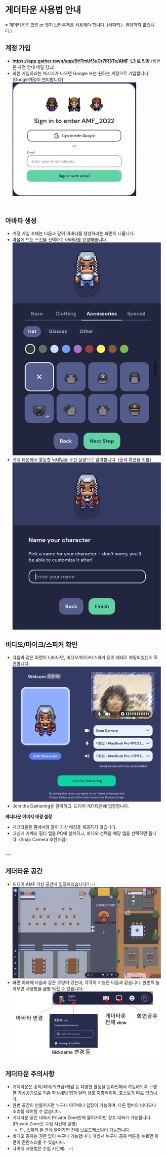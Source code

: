 # 게더타운 사용법 안내

※ 게더타운은 크롬 or 엣지 브라우저를 사용해야 합니다. (사파리는 권장하지 않습니다.)

## 계정 가입

- **https://app.gather.town/app/9HTmUf3uGr7IR3To/AMF-L3 로 입장** (비번은 사전 안내 메일 참고)
- 회원 가입하라는 메시지가 나오면 Google 또는 원하는 계정으로 가입합니다. (Google계정이 편리합니다) 
  <img src="/images/gathertown-login-1.png" width="400">   
<br>

## 아바타 생성
- 계정 가입 후에는 다음과 같이 아바타를 생성하라는 화면이 나옵니다.
- 마음에 드는 스킨을 선택하고 아바타를 완성해줍니다.
  <img src="/images/gathertown-avatar.png" with="300">
- 게더 타운에서 활동할 닉네임을 우선 실명으로 입력합니다. (출석 확인을 위함)  
  <img src="/images/gathertown-nick.png" with="300">
   

## 비디오/마이크/스피커 확인
- 다음과 같은 화면이 나타나면, 비디오/마이커/스피커 등이 제대로 매핑되었는지 확인합니다.
    <img src="/images/gathertown-media.png" with="400">
- Join the Gathering을 클릭하고, 드디어 게더타운에 입장합니다.

**게더타운 이미지 배경 설정**
- 게더타운은 줌에서와 같이 가상 배경을 제공하지 않습니다.
- 대신에 카메라 필터 앱을 PC에 설치하고, 비디오 선택을 해당 앱을 선택하면 됩니다. (Snap Camera 추천드림)
<br>
---

## 게더타운 공간
- 드디어 AMF 가상 공간에 입장하셨습니다!! :-)
  ![](/images/gathertown-space-1.png)
- 화면 아래에 다음과 같은 모양이 있는데, 각각의 기능은 다음과 같습니다. 한번씩 눌러보면 사용법을 금방 익힐 수 있습니다.
    <img src="/images/gathertown-use-1.png" with="500">


## 게더타운 주의사항
- 게더타운은 강의/회의/워크샵/게임 등 다양한 활동을 온라인에서 가능하도록 구성한 가상공간으로 기존 화상채팅 앱과 달리 상호 지향적이며, 호스트가 따로 없습니다. 
- 한번 공간이 만들어지면 누구나 아무때나 입장이 가능하며, 다른 멤버의 비디오나 소리를 제어할 수 없습니다.
- 게더타운 공간 내에서 Private Zone안에 들어가야만 상호 대화가 가능합니다. (Private Zone은 수업 시간에 설명)
  - 단, 스피커 존 안에 들어가면 전체 브로드캐스팅이 가능합니다.
- 비디오 공유는 권한 없이 누구나 가능합니다. 따라서 누구나 공유 버튼을 누르면 화면이 혼란스러울 수 있습니다.
- 나머지 사용법은 수업 시간에... :-)


